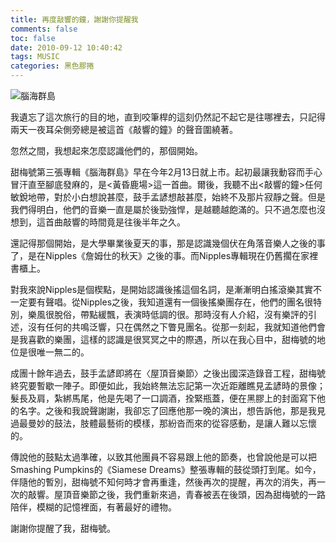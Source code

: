 ```yaml
---
title: 再度敲響的鐘，謝謝你提醒我
comments: false
toc: false
date: 2010-09-12 10:40:42
tags: MUSIC
categories: 黑色膠捲
---
```

<img src="https://i.imgur.com/2rRKdxu.jpg" alt="腦海群島">

我遺忘了這次旅行的目的地，直到咬筆桿的這刻仍然記不起它是往哪裡去，只記得兩天一夜耳朵側旁總是被這首《敲響的鐘》的聲音圍繞著。
<!-- more -->
忽然之間，我想起來怎麼認識他們的，那個開始。


甜梅號第三張專輯《腦海群島》早在今年2月13日就上市。起初最讓我動容而手心冒汗直至腳底發麻的，是<黃昏鹿場>這一首曲。爾後，我聽不出<敲響的鐘>任何敏銳地帶，對於小白想說甚麼，鼓手孟諺想敲甚麼，始終不及那片寂靜之聲。但是我們得明白，他們的音樂一直是屬於後勁強悍，是越聽越飽滿的。只不過怎麼也沒想到，這首曲敲響的時間竟是往後半年之久。

還記得那個開始，是大學畢業後夏天的事，那是認識幾個伏在角落音樂人之後的事了，是在Nipples《詹姆仕的秋天》之後的事。而Nipples專輯現在仍舊擱在家裡書櫃上。

對我來說Nipples是個楔點，是開始認識後搖這個名詞，是漸漸明白搖滾樂其實不一定要有聲唱。從Nipples之後，我知道還有一個後搖樂團存在，他們的團名很特別，樂風很脫俗，帶點緩飄，表演時低調的很。那時沒有人介紹，沒有樂評的引述，沒有任何的共鳴泛響，只在偶然之下瞥見團名。從那一刻起，我就知道他們會是我喜歡的樂團，這樣的認識是很冥冥之中的際遇，所以在我心目中，甜梅號的地位是很唯一無二的。




成團十餘年過去，鼓手孟諺即將在〈屋頂音樂節〉之後出國深造錄音工程，甜梅號終究要暫歇一陣子。即便如此，我始終無法忘記第一次近距離瞧見孟諺時的景像；髮長及肩，紮綁馬尾，他是先喝了一口調酒，拴緊瓶蓋，便在黑膠上的封面寫下他的名字。之後和我說聲謝謝，我卻忘了回應他那一晚的演出，想告訴他，那是我見過最曼妙的鼓法，肢體最藝術的模樣，那紛沓而來的從容感動，是讓人難以忘懷的。

傳說他的鼓點太過準確，以致其他團員不容易跟上他的節奏，也曾說他是可以把Smashing Pumpkins的《Siamese Dreams》整張專輯的鼓從頭打到尾。如今，伴隨他的暫別，甜梅號不知何時才會再重逢，然後再次的提醒，再次的消失，再一次的敲響。屋頂音樂節之後，我們重新來過，青春被丟在後頭，因為甜梅號的一路陪伴，模糊的記憶裡面，有著最好的禮物。

謝謝你提醒了我，甜梅號。